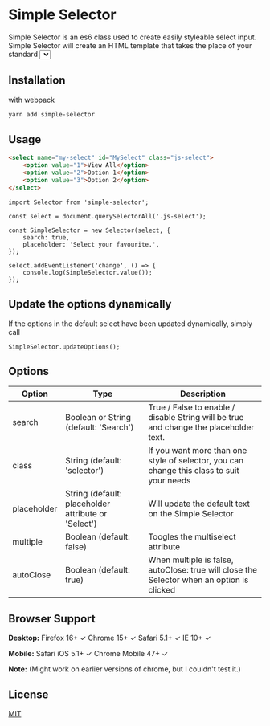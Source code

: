 # Simple Selector

Simple Selector is an es6 class used to create easily styleable select input. Simple Selector will create an HTML template that takes the place of your standard <select> tag.

## Installation

with webpack

```bash
yarn add simple-selector
```

## Usage

```html
<select name="my-select" id="MySelect" class="js-select">
	<option value="1">View All</option>
	<option value="2">Option 1</option>
	<option value="3">Option 2</option>
</select>
```

```es6
import Selector from 'simple-selector';

const select = document.querySelectorAll('.js-select');

const SimpleSelector = new Selector(select, {
    search: true, 
    placeholder: 'Select your favourite.',
});

select.addEventListener('change', () => {
	console.log(SimpleSelector.value());
});

```

## Update the options dynamically

If the options in the default select have been updated dynamically, simply call

```es6
SimpleSelector.updateOptions();
```

## Options

| Option | Type | Description |
|--------|------|-------------|
| search | Boolean or String (default: 'Search') | True / False to enable / disable String will be true and change the placeholder text. |
| class | String (default: 'selector') | If you want more than one style of selector, you can change this class to suit your needs |
| placeholder | String (default: placeholder attribute or 'Select') | Will update the default text on the Simple Selector |
| multiple | Boolean (default: false) | Toogles the multiselect attribute |
| autoClose | Boolean (default: true) | When multiple is false, autoClose: true will close the Selector when an option is clicked |

## Browser Support
**Desktop:**
Firefox 16+ ✓
Chrome 15+ ✓
Safari 5.1+ ✓
IE 10+ ✓

**Mobile:**
Safari iOS 5.1+ ✓
Chrome Mobile 47+ ✓

**Note:**
(Might work on earlier versions of chrome, but I couldn't test it.)

## License
[MIT](https://choosealicense.com/licenses/mit/)

